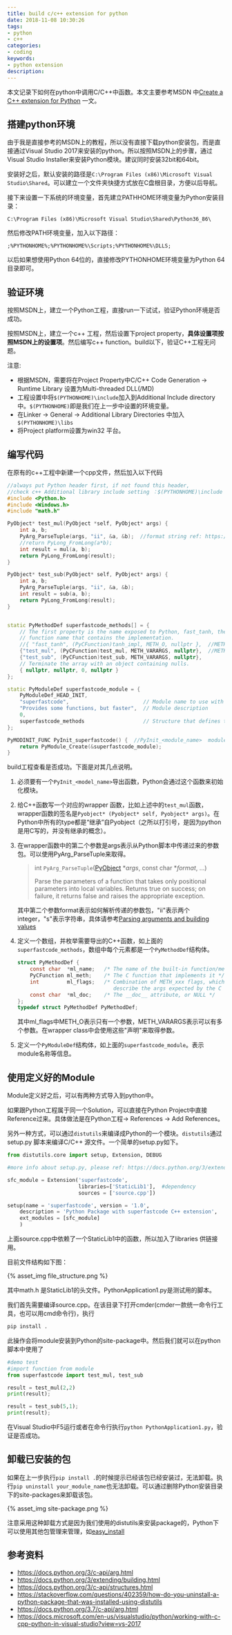 ```yaml
---
title: build c/c++ extension for python
date: 2018-11-08 10:30:26
tags:
- python
- c++
categories:
- coding
keywords:
- python extension
description:
---
```


本文记录下如何在python中调用C/C++中函数。本文主要参考MSDN 中[Create a C++ extension for Python](https://docs.microsoft.com/en-us/visualstudio/python/working-with-c-cpp-python-in-visual-studio?view=vs-2017) 一文。

<!--more-->

## 搭建python环境

由于我是直接参考的MSDN上的教程，所以没有直接下载python安装包，而是直接通过Visual Studio 2017来安装的python。所以按照MSDN上的步骤，通过Visual Studio Installer来安装Python模块。建议同时安装32bit和64bit。

安装好之后，默认安装的路径是`C:\Program Files (x86)\Microsoft Visual Studio\Shared`。可以建立一个文件夹快捷方式放在C盘根目录，方便以后导航。

接下来设置一下系统的环境变量，首先建立PATHHOME环境变量为Python安装目录：

```
C:\Program Files (x86)\Microsoft Visual Studio\Shared\Python36_86\
```

然后修改PATH环境变量，加入以下路径：

```
;%PYTHONHOME%;%PYTHONHOME%\Scripts;%PYTHONHOME%\DLLS;
```

以后如果想使用Python 64位的，直接修改PYTHONHOME环境变量为Python 64目录即可。

## 验证环境

按照MSDN上，建立一个Python工程，直接run一下试试，验证Python环境是否成功。

按照MSDN上，建立一个c++ 工程，然后设置下project property，**具体设置项按照MSDN上的设置项**。然后编写c++ function。build以下，验证C++工程无问题。

注意:

- 根据MSDN，需要将在Project Property中C/C++ Code Generation -> Runtime Library 设置为Multi-threaded DLL(/MD)
- 工程设置中将`$(PYTHONHOME)\include`加入到Additional Include directory中。`$(PYTHONHOME)`即是我们在上一步中设置的环境变量。
- 在Linker -> General -> Additional Library Directories 中加入`$(PYTHONHOME)\libs`
- 将Project platform设置为win32 平台。

## 编写代码

在原有的c++工程中新建一个cpp文件，然后加入以下代码

```cpp
//always put Python header first, if not found this header, 
//check c++ Additional library include setting ：$(PYTHONHOME)\include
#include <Python.h>  
#include <Windows.h>
#include "math.h"

PyObject* test_mul(PyObject *self, PyObject* args) {
	int a, b;
	PyArg_ParseTuple(args, "ii", &a, &b);  //format string ref: https://docs.python.org/3.7/c-api/arg.html
	//return PyLong_FromLong(a*b);
	int result = mul(a, b);
	return PyLong_FromLong(result);
}

PyObject* test_sub(PyObject* self, PyObject* args) {
	int a, b;
	PyArg_ParseTuple(args, "ii", &a, &b);
	int result = sub(a, b);
	return PyLong_FromLong(result);
}


static PyMethodDef superfastcode_methods[] = {
	// The first property is the name exposed to Python, fast_tanh, the second is the C++
	// function name that contains the implementation.
	//{ "fast_tanh", (PyCFunction)tanh_impl, METH_O, nullptr },  //METH_O means only passing one argument
	{"test_mul", (PyCFunction)test_mul, METH_VARARGS, nullptr},  //METH_VARARGS ref: https://docs.python.org/3/c-api/structures.html
	{"test_sub", (PyCFunction)test_sub, METH_VARARGS, nullptr},
	// Terminate the array with an object containing nulls.
	{ nullptr, nullptr, 0, nullptr }
};

static PyModuleDef superfastcode_module = {
	PyModuleDef_HEAD_INIT,
	"superfastcode",                        // Module name to use with Python import statements
	"Provides some functions, but faster",  // Module description
	0,
	superfastcode_methods                   // Structure that defines the methods of the module
};

PyMODINIT_FUNC PyInit_superfastcode() {  //PyInit_<module_name>  module_name must be your module name
	return PyModule_Create(&superfastcode_module);
}
```

build工程查看是否成功。下面是对其几点说明。

1. 必须要有一个`PyInit_<model_name>`导出函数，Python会通过这个函数来初始化模块。

2. 给C++函数写一个对应的wrapper 函数，比如上述中的`test_mul`函数，wrapper函数的签名是`Pyobject* (Pyobject* self, Pyobject* args)`。在Python中所有的type都是“继承”自Pyobject（之所以打引号，是因为python是用C写的，并没有继承的概念）。

3. 在wrapper函数中的第二个参数是args表示从Python脚本中传递过来的参数包。可以使用PyArg_ParseTuple来取得。

   >int `PyArg_ParseTuple`([PyObject](https://docs.python.org/3/c-api/structures.html#c.PyObject) **args*, const char **format*, ...)
   >
   >Parse the parameters of a function that takes only positional parameters into local variables. Returns true on success; on failure, it returns false and raises the appropriate exception.

   其中第二个参数format表示如何解析传递的参数包，"ii"表示两个integer，"s"表示字符串，具体请参考[Parsing arguments and building values](https://docs.python.org/3/c-api/arg.html)

4. 定义一个数组，并枚举需要导出的C++函数，如上面的`superfastcode_methods`，数组中每个元素都是一个`PyMethodDef`结构体。

   ```c
   struct PyMethodDef {
       const char  *ml_name;   /* The name of the built-in function/method */
       PyCFunction ml_meth;    /* The C function that implements it */
       int         ml_flags;   /* Combination of METH_xxx flags, which mostly
                                  describe the args expected by the C func */
       const char  *ml_doc;    /* The __doc__ attribute, or NULL */
   };
   typedef struct PyMethodDef PyMethodDef;
   ```

   其中ml_flags中METH_O表示只有一个参数，METH_VARARGS表示可以有多个参数。在wrapper class中会使用这些"声明"来取得参数。

5. 定义一个`PyModuleDef`结构体，如上面的`superfastcode_module`。表示module名称等信息。



## 使用定义好的Module

Module定义好之后，可以有两种方式导入到python中。

如果跟Python工程属于同一个Solution，可以直接在Python Project中直接Reference过来。具体做法是在Python工程-> References -> Add References。

另外一种方式，可以通过`distutils`来编译成Python的一个模块。`distutils`通过setup.py 脚本来编译C/C++ 源文件。一个简单的setup.py如下。

```python
from distutils.core import setup, Extension, DEBUG

#more info about setup.py, please ref: https://docs.python.org/3/extending/building.html

sfc_module = Extension('superfastcode', 
                       libraries=['StaticLib1'],  #dependency
                       sources = ['source.cpp'])

setup(name = 'superfastcode', version = '1.0',
    description = 'Python Package with superfastcode C++ extension',
    ext_modules = [sfc_module]
    )
```

上面source.cpp中依赖了一个StaticLib1中的函数，所以加入了libraries 供链接用。

目前文件结构如下图：

{% asset_img file_structure.png %}

其中math.h 是StaticLib1的头文件。PythonApplication1.py是测试用的脚本。

我们首先需要编译source.cpp。在该目录下打开cmder(cmder一款统一命令行工具，也可以用cmd命令行)，执行

```bash
pip install .
```

此操作会将module安装到Python的site-package中。然后我们就可以在python脚本中使用了

```python
#demo test
#import function from module
from superfastcode import test_mul, test_sub

result = test_mul(2,2)
print(result);

result = test_sub(5,1);
print(result);
```

在Visual Studio中F5运行或者在命令行执行`python PythonApplication1.py`，验证是否成功。

## 卸载已安装的包

如果在上一步执行`pip install .`的时候提示已经该包已经安装过，无法卸载。执行`pip uninstall your_module_name`也无法卸载。可以通过删除Python安装目录下的site-packages来卸载该包。

{% asset_img site-package.png %}

注意采用这种卸载方式是因为我们使用的distutils来安装package的，Python下可以使用其他包管理来管理，如[easy_install](http://peak.telecommunity.com/DevCenter/EasyInstall)

## 参考资料

- https://docs.python.org/3/c-api/arg.html
- https://docs.python.org/3/extending/building.html
- https://docs.python.org/3/c-api/structures.html
- https://stackoverflow.com/questions/402359/how-do-you-uninstall-a-python-package-that-was-installed-using-distutils
- https://docs.python.org/3.7/c-api/arg.html
- https://docs.microsoft.com/en-us/visualstudio/python/working-with-c-cpp-python-in-visual-studio?view=vs-2017



